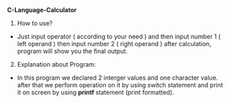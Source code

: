 <b> C-Language-Calculator </b>

1. How to use?

*  Just input operator ( according to your need ) and then input number 1 ( left operand ) then input number 2 ( right operand ) after calculation,
  program will show you the final output.

2. Explanation about Program:

* In this program we declared 2 interger values and one character value. after that we perform operation on it by using switch statement and print it
on screen by using <b>printf </b>statement (print formatted).
